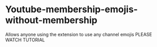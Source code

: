 # Youtube-membership-emojis-without-membership
Allows anyone using the extension to use any channel emojis PLEASE WATCH TUTORIAL

